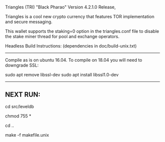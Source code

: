 Triangles (TRI) "Black Pharao" Version 4.2.1.0 Release, 

Triangles is a cool new crypto currency that features TOR implementation and secure messaging. 

This wallet supports the staking=0 option in the triangles.conf file to disable the stake miner thread for pool and exchange operators.

Headless Build Instructions:
(dependencies in doc/build-unix.txt)

---

Compile as is on ubuntu 16.04. To compile on 18.04 you will need to downgrade SSL:

sudo apt remove libssl-dev
sudo apt install libssl1.0-dev

---
NEXT RUN:
---

cd src/leveldb

chmod 755 *

cd ..

make -f makefile.unix

